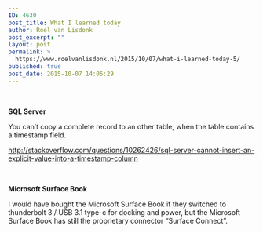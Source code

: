 ```yaml
---
ID: 4630
post_title: What I learned today
author: Roel van Lisdonk
post_excerpt: ""
layout: post
permalink: >
  https://www.roelvanlisdonk.nl/2015/10/07/what-i-learned-today-5/
published: true
post_date: 2015-10-07 14:05:29
---
```

<p>&#160;</p>  <p><strong>SQL Server</strong></p>  <p>You can’t copy a complete record to an other table, when the table contains a timestamp field.</p>  <p><a title="http://stackoverflow.com/questions/10262426/sql-server-cannot-insert-an-explicit-value-into-a-timestamp-column" href="http://stackoverflow.com/questions/10262426/sql-server-cannot-insert-an-explicit-value-into-a-timestamp-column">http://stackoverflow.com/questions/10262426/sql-server-cannot-insert-an-explicit-value-into-a-timestamp-column</a></p>  <p>&#160;</p>  <p><strong>Microsoft Surface Book</strong></p>  <p>I would have bought the Microsoft Surface Book if they switched to thunderbolt 3 / USB 3.1 type-c for docking and power, but the Microsoft Surface Book has still the proprietary connector “Surface Connect”.</p>